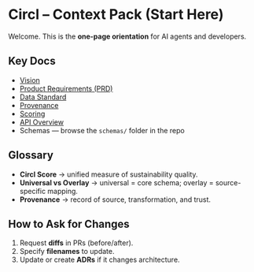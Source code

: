 # Circl – Context Pack (Start Here)

Welcome. This is the **one-page orientation** for AI agents and developers.

## Key Docs
- [Vision](../vision/010-product-vision.md)
- [Product Requirements (PRD)](../product/100-mvp-prd.md)
- [Data Standard](../data/300-data-standard.md)
- [Provenance](../data/310-provenance-standard.md)
- [Scoring](../data/330-scoring-spec.md)
- [API Overview](../apis/400-api-overview.md)
- Schemas — browse the `schemas/` folder in the repo

## Glossary
- **Circl Score** → unified measure of sustainability quality.
- **Universal vs Overlay** → universal = core schema; overlay = source-specific mapping.
- **Provenance** → record of source, transformation, and trust.

## How to Ask for Changes
1. Request **diffs** in PRs (before/after).
2. Specify **filenames** to update.
3. Update or create **ADRs** if it changes architecture.

